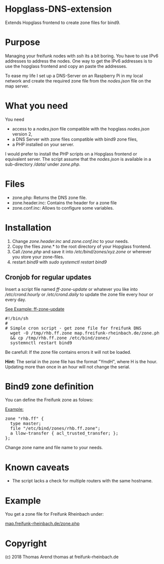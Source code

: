 # Hopglass-DNS-extension
Extends Hopglass frontend to create zone files for bind9.

# Purpose

Managing your freifunk nodes with *ssh* its a bit boring. You have to use IPv6 addresses to address the nodes. One way to get the IPv6 addresses is to use the hopglass frontend and copy an paste the addresses.

To ease my life I set up a DNS-Server on an Raspberry Pi in my local network and create the required zone file from the *nodes.json* file on the map server.

# What you need

You need 

* access to a *nodes.json* file compatible with the hopglass *nodes.json* version 2,
* a DNS Server with zone files compatible with bind9 zone files,
* a PHP installed on your server.

I would prefer to install the PHP scripts on a Hopglass frontend or equivalent server. The script assume that the *nodes.json* is available in a sub-directory */data/* under *zone.php*.  

# Files

* zone.php: Returns the DNS zone file.
* zone.header.inc: Contains the header for a zone file
* zone.conf.inc: Allows to configure some variables.

# Installation

1. Change *zone.header.inc* and *zone.conf.inc* to your needs.
2. Copy the files *zone.** to the root directory of your Hopglass frontend.
3. Call */zone.php* and save it into */etc/bind/zones/xyz.zone* or wherever you store your zone-files.
4. restart *bind9* with *sudo systemctl restart bind9*

## Cronjob for regular updates

Insert a script file named *ff-zone-update* or whatever you like into */etc/crond.hourly* or */etc/crond.daily* to update the zone file every hour or every day.

<u>See Example: ff-zone-update</u>

<pre>
#!/bin/sh
#
# Simple cron script - get zone file for freifunk DNS
  wget -O /tmp/rhb.ff.zone map.freifunk-rheinbach.de/zone.php \
  && cp /tmp/rhb.ff.zone /etc/bind/zones/
  systemnctl restart bind9
</pre>

Be carefull: If the zone file contains errors it will not be loaded.

**Hint:** The serial in the zone file has the format "YmdH", where H is the hour. Updating more than once in an hour will not change the serial.

# Bind9 zone definition

You can define the Freifunk zone as folows:

<u>Example:</u>

<pre>
zone "rhb.ff" {
  type master;
  file "/etc/bind/zones/rhb.ff.zone";
  a llow-transfer { acl_trusted_transfer; };
};
</pre>

Change zone name and file name to your needs.

# Known caveats

* The script lacks a check for multiple routers with the same hostname.

# Example

You get a zone file for Freifunk Rheinbach under:

[map.freifunk-rheinbach.de/zone.php](http://map.freifunk-rheinbach.de/zone.php)

# Copyright

(c) 2018 Thomas Arend
thomas at freifunk-rheinbach.de
